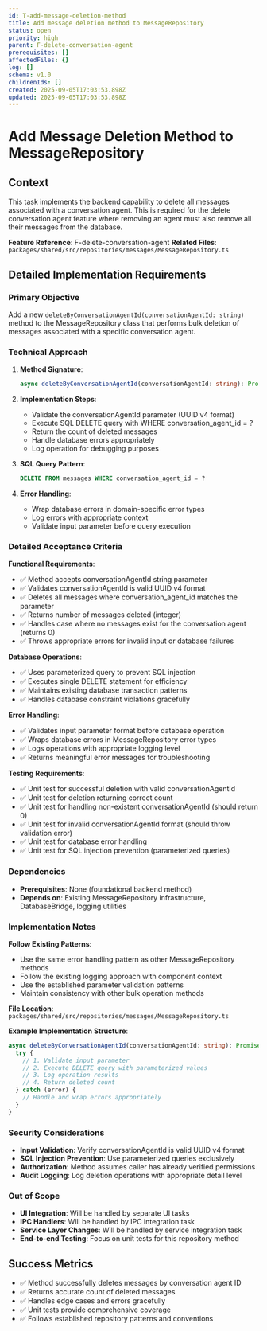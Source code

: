 ```yaml
---
id: T-add-message-deletion-method
title: Add message deletion method to MessageRepository
status: open
priority: high
parent: F-delete-conversation-agent
prerequisites: []
affectedFiles: {}
log: []
schema: v1.0
childrenIds: []
created: 2025-09-05T17:03:53.898Z
updated: 2025-09-05T17:03:53.898Z
---
```


# Add Message Deletion Method to MessageRepository

## Context

This task implements the backend capability to delete all messages associated with a conversation agent. This is required for the delete conversation agent feature where removing an agent must also remove all their messages from the database.

**Feature Reference**: F-delete-conversation-agent
**Related Files**: `packages/shared/src/repositories/messages/MessageRepository.ts`

## Detailed Implementation Requirements

### Primary Objective

Add a new `deleteByConversationAgentId(conversationAgentId: string)` method to the MessageRepository class that performs bulk deletion of messages associated with a specific conversation agent.

### Technical Approach

1. **Method Signature**:

   ```typescript
   async deleteByConversationAgentId(conversationAgentId: string): Promise<number>
   ```

2. **Implementation Steps**:
   - Validate the conversationAgentId parameter (UUID v4 format)
   - Execute SQL DELETE query with WHERE conversation_agent_id = ?
   - Return the count of deleted messages
   - Handle database errors appropriately
   - Log operation for debugging purposes

3. **SQL Query Pattern**:

   ```sql
   DELETE FROM messages WHERE conversation_agent_id = ?
   ```

4. **Error Handling**:
   - Wrap database errors in domain-specific error types
   - Log errors with appropriate context
   - Validate input parameter before query execution

### Detailed Acceptance Criteria

**Functional Requirements**:

- ✅ Method accepts conversationAgentId string parameter
- ✅ Validates conversationAgentId is valid UUID v4 format
- ✅ Deletes all messages where conversation_agent_id matches the parameter
- ✅ Returns number of messages deleted (integer)
- ✅ Handles case where no messages exist for the conversation agent (returns 0)
- ✅ Throws appropriate errors for invalid input or database failures

**Database Operations**:

- ✅ Uses parameterized query to prevent SQL injection
- ✅ Executes single DELETE statement for efficiency
- ✅ Maintains existing database transaction patterns
- ✅ Handles database constraint violations gracefully

**Error Handling**:

- ✅ Validates input parameter format before database operation
- ✅ Wraps database errors in MessageRepository error types
- ✅ Logs operations with appropriate logging level
- ✅ Returns meaningful error messages for troubleshooting

**Testing Requirements**:

- ✅ Unit test for successful deletion with valid conversationAgentId
- ✅ Unit test for deletion returning correct count
- ✅ Unit test for handling non-existent conversationAgentId (should return 0)
- ✅ Unit test for invalid conversationAgentId format (should throw validation error)
- ✅ Unit test for database error handling
- ✅ Unit test for SQL injection prevention (parameterized queries)

### Dependencies

- **Prerequisites**: None (foundational backend method)
- **Depends on**: Existing MessageRepository infrastructure, DatabaseBridge, logging utilities

### Implementation Notes

**Follow Existing Patterns**:

- Use the same error handling pattern as other MessageRepository methods
- Follow the existing logging approach with component context
- Use the established parameter validation patterns
- Maintain consistency with other bulk operation methods

**File Location**: `packages/shared/src/repositories/messages/MessageRepository.ts`

**Example Implementation Structure**:

```typescript
async deleteByConversationAgentId(conversationAgentId: string): Promise<number> {
  try {
    // 1. Validate input parameter
    // 2. Execute DELETE query with parameterized values
    // 3. Log operation results
    // 4. Return deleted count
  } catch (error) {
    // Handle and wrap errors appropriately
  }
}
```

### Security Considerations

- **Input Validation**: Verify conversationAgentId is valid UUID v4 format
- **SQL Injection Prevention**: Use parameterized queries exclusively
- **Authorization**: Method assumes caller has already verified permissions
- **Audit Logging**: Log deletion operations with appropriate detail level

### Out of Scope

- **UI Integration**: Will be handled by separate UI tasks
- **IPC Handlers**: Will be handled by IPC integration task
- **Service Layer Changes**: Will be handled by service integration task
- **End-to-end Testing**: Focus on unit tests for this repository method

## Success Metrics

- ✅ Method successfully deletes messages by conversation agent ID
- ✅ Returns accurate count of deleted messages
- ✅ Handles edge cases and errors gracefully
- ✅ Unit tests provide comprehensive coverage
- ✅ Follows established repository patterns and conventions
